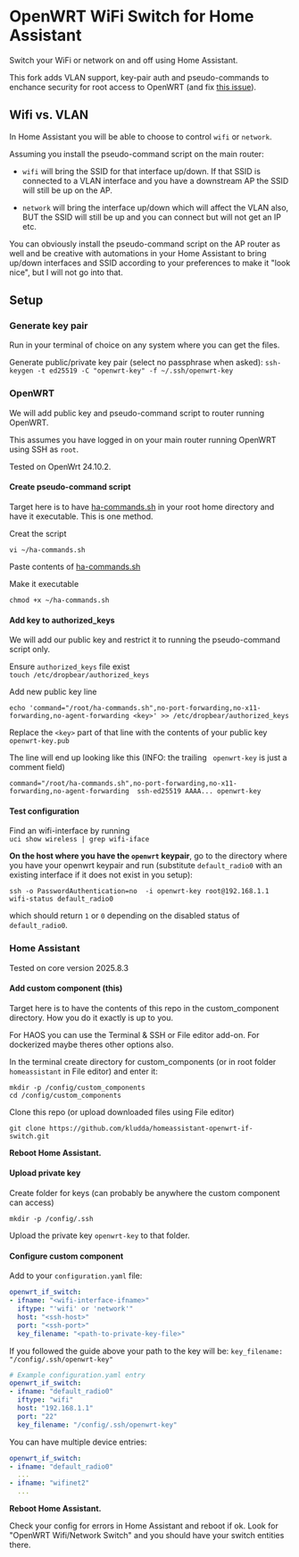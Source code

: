 # OpenWRT WiFi Switch for Home Assistant

Switch your WiFi or network on and off using Home Assistant.

This fork adds VLAN support, key-pair auth and pseudo-commands to enchance security for root access to OpenWRT (and fix [this issue](  https://github.com/multilan-tarek/homeassistant-openwrt-wifi-switch/issues/1#issue-3129391464)).

## Wifi vs. VLAN

In Home Assistant you will be able to choose to control `wifi` or `network`.

Assuming you install the pseudo-command script on the main router:

* `wifi` will bring the SSID for that interface up/down. If that SSID is connected to a VLAN interface and you have a downstream AP the SSID will still be up on the AP.

* `network` will bring the interface up/down which will affect the VLAN also, BUT the SSID will still be up and you can connect but will not get an IP etc.

You can obviously install the pseudo-command script on the AP router as well and be creative with automations in your Home Assistant to bring up/down interfaces and SSID according to your preferences to make it "look nice", but I will not go into that.



## Setup

### Generate key pair

Run in your terminal of choice on any system where you can get the files.

Generate public/private key pair (select no passphrase when asked):
`ssh-keygen -t ed25519 -C "openwrt-key" -f ~/.ssh/openwrt-key`


### OpenWRT

We will add public key and pseudo-command script to router running OpenWRT.

This assumes you have logged in on your main router running OpenWRT using SSH as `root`.

Tested on OpenWrt 24.10.2.

#### Create pseudo-command script

Target here is to have [ha-commands.sh](./ha-commands.sh) in your root home directory and have it executable. This is one method.


Creat the script  
```
vi ~/ha-commands.sh
```

Paste contents of
[ha-commands.sh](./ha-commands.sh)

Make it executable  
```
chmod +x ~/ha-commands.sh
```

#### Add key to authorized_keys

We will add our public key and restrict it to running the pseudo-command script only.

Ensure `authorized_keys` file exist  
`touch /etc/dropbear/authorized_keys`

Add new public key line  
```
echo 'command="/root/ha-commands.sh",no-port-forwarding,no-x11-forwarding,no-agent-forwarding <key>' >> /etc/dropbear/authorized_keys
```

Replace the `<key>` part of that line with the contents of your public key `openwrt-key.pub`  

The line will end up looking like this (INFO: the trailing ` openwrt-key` is just a comment field)
```
command="/root/ha-commands.sh",no-port-forwarding,no-x11-forwarding,no-agent-forwarding  ssh-ed25519 AAAA... openwrt-key
```

#### Test configuration

Find an wifi-interface by running  
`uci show wireless | grep wifi-iface`  

**On the host where you have the `openwrt` keypair**, go to the directory where you have your openwrt keypair and run (substitute `default_radio0` with an existing interface if it does not exist in you setup):  
```
ssh -o PasswordAuthentication=no  -i openwrt-key root@192.168.1.1 wifi-status default_radio0
```  
which should return `1` or `0` depending on the disabled status of `default_radio0`.



### Home Assistant

Tested on core version 2025.8.3

#### Add custom component (this)

Target here is to have the contents of this repo in the custom_component directory. How you do it exactly is up to you.

For HAOS you can use the Terminal & SSH or File editor add-on. For dockerized maybe theres other options also.

In the terminal create directory for custom_components (or in root folder `homeassistant` in File editor) and enter it:
```
mkdir -p /config/custom_components
cd /config/custom_components
```

Clone this repo (or upload downloaded files using File editor)
```
git clone https://github.com/kludda/homeassistant-openwrt-if-switch.git
```

**Reboot Home Assistant.**


#### Upload private key

Create folder for keys (can probably be anywhere the custom component can access)

```
mkdir -p /config/.ssh
```

Upload the private key `openwrt-key` to that folder.


#### Configure custom component


Add to your `configuration.yaml` file:

```yaml
openwrt_if_switch:
- ifname: "<wifi-interface-ifname>"
  iftype: "'wifi' or 'network'"
  host: "<ssh-host>"
  port: "<ssh-port>"
  key_filename: "<path-to-private-key-file>"
```
If you followed the guide above your path to the key will be:
`key_filename: "/config/.ssh/openwrt-key"`


```yaml
# Example configuration.yaml entry
openwrt_if_switch:
- ifname: "default_radio0"
  iftype: "wifi"
  host: "192.168.1.1"
  port: "22"
  key_filename: "/config/.ssh/openwrt-key"
```


You can have multiple device entries:
```yaml
openwrt_if_switch:
- ifname: "default_radio0"
  ...
- ifname: "wifinet2"
  ...  
```

**Reboot Home Assistant.**


Check your config for errors in Home Assistant and reboot if ok. Look for "OpenWRT Wifi/Network Switch" and you should have your switch entities there.